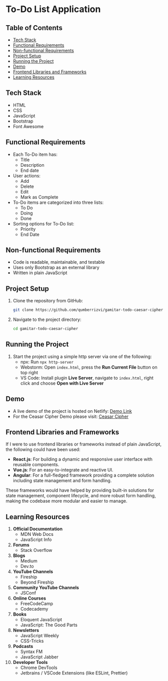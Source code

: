 # To-Do List Application

## Table of Contents

- [Tech Stack](#tech-stack)
- [Functional Requirements](#functional-requirements)
- [Non-functional Requirements](#non-functional-requirements)
- [Project Setup](#project-setup)
- [Running the Project](#running-the-project)
- [Demo](#demo)
- [Frontend Libraries and Frameworks](#frontend-libraries-and-frameworks)
- [Learning Resources](#learning-resources)

## Tech Stack

- HTML
- CSS
- JavaScript
- Bootstrap
- Font Awesome

## Functional Requirements

- Each To-Do item has:
    - Title
    - Description
    - End date
- User actions:
    - Add
    - Delete
    - Edit
    - Mark as Complete
- To-Do items are categorized into three lists:
    - To Do
    - Doing
    - Done
- Sorting options for To-Do list:
    - Priority
    - End Date

## Non-functional Requirements

- Code is readable, maintainable, and testable
- Uses only Bootstrap as an external library
- Written in plain JavaScript

## Project Setup

1. Clone the repository from GitHub:
   ```sh
   git clone https://github.com/qumberrizvi/gamitar-todo-caesar-cipher.git
   ```
2. Navigate to the project directory:
   ```sh
   cd gamitar-todo-caesar-cipher
   ```

## Running the Project

1. Start the project using a simple http server via one of the following:
    - npx: Run `npx http-server`
    - Webstorm: Open `index.html`, press the **Run Current File** button on top right
    - VS Code: Install plugin **Live Server**, navigate to `index.html`, right click and choose **Open with Live Server**

## Demo

- A live demo of the project is hosted on Netlify: [Demo Link](https://gamitar-demo.qumberrizvi.com)
- For the Ceasar Cipher Demo please visit: [Ceasar Cipher](https://gamitar-demo.qumberrizvi.com/ceasar-cipher)

## Frontend Libraries and Frameworks

If I were to use frontend libraries or frameworks instead of plain JavaScript, the following could have been used:

- **React.js**: For building a dynamic and responsive user interface with reusable components.
- **Vue.js**: For an easy-to-integrate and reactive UI.
- **Angular**: For a full-fledged framework providing a complete solution including state management and form handling.

These frameworks would have helped by providing built-in solutions for state management, component lifecycle, and more
robust form handling, making the codebase more modular and easier to manage.

## Learning Resources

1. **Official Documentation**
    - MDN Web Docs
    - JavaScript Info
2. **Forums**
    - Stack Overflow
3. **Blogs**
    - Medium
    - Dev.to
4. **YouTube Channels**
    - Fireship
    - Beyond Fireship
5. **Community YouTube Channels**
    - JSConf
6. **Online Courses**
    - FreeCodeCamp
    - Codecademy
7. **Books**
    - Eloquent JavaScript
    - JavaScript: The Good Parts
8. **Newsletters**
    - JavaScript Weekly
    - CSS-Tricks
9. **Podcasts**
    - Syntax FM
    - JavaScript Jabber
10. **Developer Tools**
    - Chrome DevTools
    - Jetbrains / VSCode Extensions (like ESLint, Prettier)
